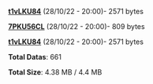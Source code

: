 [**t1vLKU84**](/data/t1vLKU84.txt) (28/10/22 - 20:00)- 2571 bytes

[**7PKU56CL**](/data/7PKU56CL.txt) (28/10/22 - 20:00)- 809 bytes

[**t1vLKU84**](/data/t1vLKU84.txt) (28/10/22 - 20:00)- 2571 bytes

**Total Datas**: 661

**Total Size**: 4.38 MB / 4.4 MB